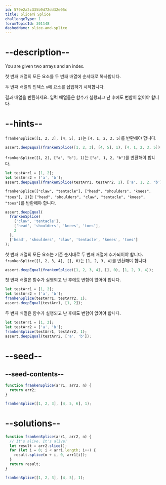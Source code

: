 ```yaml
---
id: 579e2a2c335b9d72dd32e05c
title: Slice와 Splice
challengeType: 1
forumTopicId: 301148
dashedName: slice-and-splice
---
```


# --description--

You are given two arrays and an index.

첫 번째 배열의 모든 요소를 두 번째 배열에 순서대로 복사합니다.

두 번째 배열의 인덱스 `n`에 요소를 삽입하기 시작합니다.

결과 배열을 반환하세요. 입력 배열들은 함수가 실행되고 난 후에도 변함이 없어야 합니다.

# --hints--

`frankenSplice([1, 2, 3], [4, 5], 1)`는 `[4, 1, 2, 3, 5]`를 반환해야 합니다.

```js
assert.deepEqual(frankenSplice([1, 2, 3], [4, 5], 1), [4, 1, 2, 3, 5]);
```

`frankenSplice([1, 2], ["a", "b"], 1)`는 `["a", 1, 2, "b"]`를 반환해야 합니다.

```js
let testArr1 = [1, 2];
let testArr2 = ['a', 'b'];
assert.deepEqual(frankenSplice(testArr1, testArr2, 1), ['a', 1, 2, 'b']);
```

`frankenSplice(["claw", "tentacle"], ["head", "shoulders", "knees", "toes"], 2)`는 `["head", "shoulders", "claw", "tentacle", "knees", "toes"]`를 반환해야 합니다.

```js
assert.deepEqual(
  frankenSplice(
    ['claw', 'tentacle'],
    ['head', 'shoulders', 'knees', 'toes'],
    2
  ),
  ['head', 'shoulders', 'claw', 'tentacle', 'knees', 'toes']
);
```

첫 번째 배열의 모든 요소는 기존 순서대로 두 번째 배열에 추가되어야 합니다. `frankenSplice([1, 2, 3, 4], [], 0)`는 `[1, 2, 3, 4]`를 반환해야 합니다.

```js
assert.deepEqual(frankenSplice([1, 2, 3, 4], [], 0), [1, 2, 3, 4]);
```

첫 번째 배열은 함수가 실행되고 난 후에도 변함이 없어야 합니다.

```js
let testArr1 = [1, 2];
let testArr2 = ['a', 'b'];
frankenSplice(testArr1, testArr2, 1);
assert.deepEqual(testArr1, [1, 2]);
```

두 번째 배열은 함수가 실행되고 난 후에도 변함이 없어야 합니다.

```js
let testArr1 = [1, 2];
let testArr2 = ['a', 'b'];
frankenSplice(testArr1, testArr2, 1);
assert.deepEqual(testArr2, ['a', 'b']);
```

# --seed--

## --seed-contents--

```js
function frankenSplice(arr1, arr2, n) {
  return arr2;
}

frankenSplice([1, 2, 3], [4, 5, 6], 1);
```

# --solutions--

```js
function frankenSplice(arr1, arr2, n) {
  // It's alive. It's alive!
  let result = arr2.slice();
  for (let i = 0; i < arr1.length; i++) {
    result.splice(n + i, 0, arr1[i]);
  }
  return result;
}

frankenSplice([1, 2, 3], [4, 5], 1);
```
